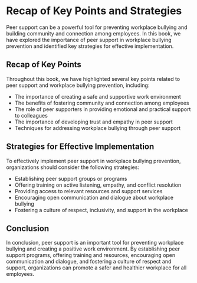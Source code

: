 # Recap of Key Points and Strategies

Peer support can be a powerful tool for preventing workplace bullying and building community and connection among employees. In this book, we have explored the importance of peer support in workplace bullying prevention and identified key strategies for effective implementation.

Recap of Key Points
-------------------

Throughout this book, we have highlighted several key points related to peer support and workplace bullying prevention, including:

* The importance of creating a safe and supportive work environment
* The benefits of fostering community and connection among employees
* The role of peer supporters in providing emotional and practical support to colleagues
* The importance of developing trust and empathy in peer support
* Techniques for addressing workplace bullying through peer support

Strategies for Effective Implementation
---------------------------------------

To effectively implement peer support in workplace bullying prevention, organizations should consider the following strategies:

* Establishing peer support groups or programs
* Offering training on active listening, empathy, and conflict resolution
* Providing access to relevant resources and support services
* Encouraging open communication and dialogue about workplace bullying
* Fostering a culture of respect, inclusivity, and support in the workplace

Conclusion
----------

In conclusion, peer support is an important tool for preventing workplace bullying and creating a positive work environment. By establishing peer support programs, offering training and resources, encouraging open communication and dialogue, and fostering a culture of respect and support, organizations can promote a safer and healthier workplace for all employees.


